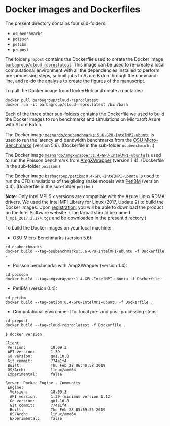 # Docker images and Dockerfiles

The present directory contains four sub-folders:

* `osubenchmarks`
* `poisson`
* `petibm`
* `prepost`

The folder `prepost` contains the Dockerfile used to create the Docker image [`barbagroup/cloud-repro:latest`](https://cloud.docker.com/u/barbagroup/repository/docker/barbagroup/cloud-repro).
This image can be used to re-create a local computational environment with all the dependencies installed to perform pre-processing steps, submit jobs to Azure Batch through the command-line, and re-do the analysis to create the figures of the manuscript.

To pull the Docker image from DockerHub and create a container:

```shell
docker pull barbagroup/cloud-repro:latest
docker run -it barbagroup/cloud-repro:latest /bin/bash
```

Each of the three other sub-folders contains the Dockerfile we used to build the Docker images to run benchmarks and simulations on Microsoft Azure with Azure Batch.

The Docker image [`mesnardo/osubenchmarks:5.6-GPU-IntelMPI-ubuntu`](https://cloud.docker.com/u/mesnardo/repository/docker/mesnardo/osubenchmarks) is used to run the latency and bandwidth benchmarks from the [OSU Micro-Benchmarks](http://mvapich.cse.ohio-state.edu/benchmarks/) (version 5.6).
(Dockerfile in the sub-folder `osubenchmarks`.)

The Docker image [`mesnardo/amgxwrapper:1.4-GPU-IntelMPI-ubuntu`](https://cloud.docker.com/u/mesnardo/repository/docker/mesnardo/amgxwrapper) is used to run the Poisson benchmark from [AmgXWrapper](https://github.com/barbagroup/AmgXWrapper) (version 1.4).
(Dockerfile in the sub-folder `poisson`.)

The Docker image [`barbagroup/petibm:0.4-GPU-IntelMPI-ubuntu`](https://cloud.docker.com/u/barbagroup/repository/docker/barbagroup/petibm) is used to run the CFD simulations of the gliding snake models with [PetIBM](https://github.com/barbagroup/PetIBM) (version 0.4).
(Dockerfile in the sub-folder `petibm`.)

**Note:** Only Intel MPI 5.x versions are compatible with the Azure Linux RDMA drivers.
We used the Intel MPI Library for Linux (2017, Update 2) to build the Docker images.
Upon [registration](https://software.seek.intel.com/performance-libraries), you will be able to download the product on the Intel Software website.
(The tarball should be named `l_mpi_2017.2.174.tgz` and be downloaded in the present directory.)

To build the Docker images on your local machine:

* OSU Micro-Benchmarks (version 5.6):

```shell
cd osubenchmarks
docker build --tag=osubenchmarks:5.6-GPU-IntelMPI-ubuntu -f Dockerfile .
```

* Poisson benchmarks with AmgXWrapper (version 1.4):

```shell
cd poisson
docker build --tag=amgxwrapper:1.4-GPU-IntelMPI-ubuntu -f Dockerfile .
```

* PetIBM (version 0.4):

```shell
cd petibm
docker build --tag=petibm:0.4-GPU-IntelMPI-ubuntu -f Dockerfile .
```

* Computational environment for local pre- and post-processing steps:

```shell
cd prepost
docker build --tag=cloud-repro:latest -f Dockerfile .
```

```shell
$ docker version

Client:
 Version:           18.09.3
 API version:       1.39
 Go version:        go1.10.8
 Git commit:        774a1f4
 Built:             Thu Feb 28 06:40:58 2019
 OS/Arch:           linux/amd64
 Experimental:      false

Server: Docker Engine - Community
 Engine:
  Version:          18.09.3
  API version:      1.39 (minimum version 1.12)
  Go version:       go1.10.8
  Git commit:       774a1f4
  Built:            Thu Feb 28 05:59:55 2019
  OS/Arch:          linux/amd64
  Experimental:     false
```
